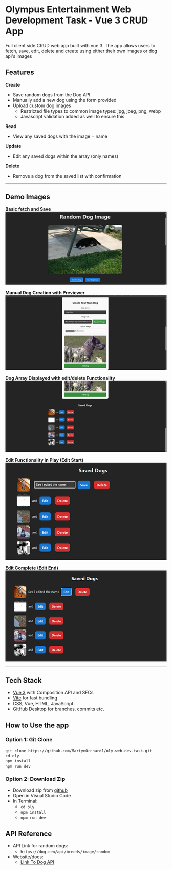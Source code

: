# Olympus Entertainment Web Development Task - Vue 3 CRUD App
Full client side CRUD web app built with vue 3. The app allows users to fetch, save, edit, delete and create using either their own images or dog api's images

## Features

**Create**
- Save random dogs from the Dog API 
- Manually add a new dog using the form provided
- Upload custom dog images
    - Restricted file types to common image types: jpg, jpeg, png, webp
    - Javascript validation added as well to ensure this

**Read**
- View any saved dogs with the image + name

**Update** 
- Edit any saved dogs within the array (only names)

**Delete**
- Remove a dog from the saved list with confirmation

---
## Demo Images

**Basic fetch and Save**
![Landing Page](Images/image.png)

**Manual Dog Creation with Previewer**
![Manual Form](Images/image-1.png)

**Dog Array Displayed with edit/delete Functionality**
![Dog List](Images/image-2.png)

**Edit Functionality in Play (Edit Start)**
![Edit](Images/image-3.png)

**Edit Complete (Edit End)**
![Updated Edit](Images/image-4.png)

---

## Tech Stack
- [Vue 3](https://vuejs.org/) with Composition API and SFCs
- [Vite](https://vitejs.dev/) for fast bundling
- CSS, Vue, HTML, JavaScript
- GitHub Desktop for branches, commits etc.

## How to Use the app

### Option 1: Git Clone
```
git clone https://github.com/MartynOrchard1/oly-web-dev-task.git
cd oly
npm install
npm run dev
```

### Option 2: Download Zip
- Download zip from [github](https://github.com/MartynOrchard1/oly-web-dev-task)
- Open in Visual Studio Code
- In Terminal: 
    - `cd oly`
    - `npm install`
    - `npm run dev`

## API Reference
- API Link for random dogs:
    - `https://dog.ceo/api/breeds/image/random`
- Website/docs:
    - [Link To Dog API](https://dog.ceo/dog-api/)
